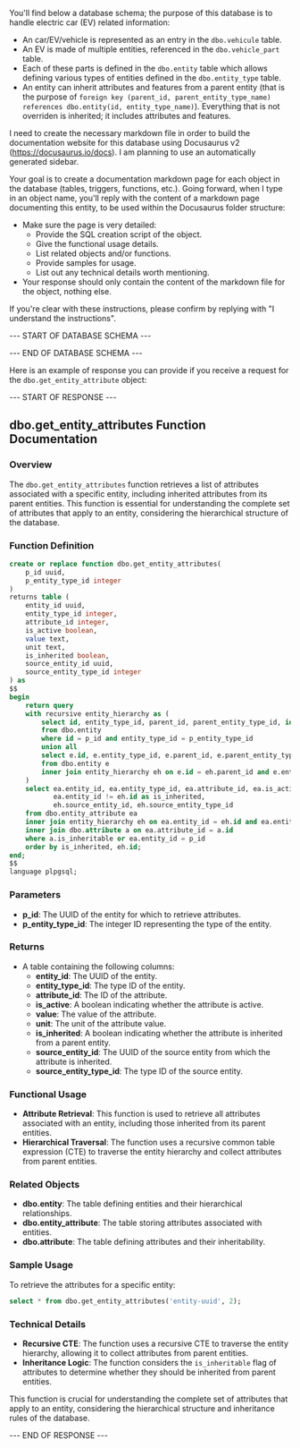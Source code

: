 You'll find below a database schema; the purpose of this database is to handle electric car (EV) related information:

- An car/EV/vehicle is represented as an entry in the `dbo.vehicule` table.
- An EV is made of multiple entities, referenced in the `dbo.vehicle_part` table.
- Each of these parts is defined in the `dbo.entity` table which allows defining various types of entities defined in the `dbo.entity_type` table.
- An entity can inherit attributes and features from a parent entity (that is the purpose of `foreign key (parent_id, parent_entity_type_name) references dbo.entity(id, entity_type_name)`). Everything that is not overriden is inherited; it includes attributes and features.

I need to create the necessary markdown file in order to build the documentation website for this database using Docusaurus v2 (https://docusaurus.io/docs). I am planning to use an automatically generated sidebar.

Your goal is to create a documentation markdown page for each object in the database (tables, triggers, functions, etc.). Going forward, when I type in an object name, you'll reply with the content of a markdown page documenting this entity, to be used within the Docusaurus folder structure:

- Make sure the page is very detailed:
  - Provide the SQL creation script of the object.
  - Give the functional usage details.
  - List related objects and/or functions.
  - Provide samples for usage.
  - List out any technical details worth mentioning.
- Your response should only contain the content of the markdown file for the object, nothing else.

If you're clear with these instructions, please confirm by replying with "I understand the instructions".

--- START OF DATABASE SCHEMA ---

--- END OF DATABASE SCHEMA ---

Here is an example of response you can provide if you receive a request for the `dbo.get_entity_attribute` object:

--- START OF RESPONSE ---

## dbo.get_entity_attributes Function Documentation

### Overview

The `dbo.get_entity_attributes` function retrieves a list of attributes associated with a specific entity, including inherited attributes from its parent entities. This function is essential for understanding the complete set of attributes that apply to an entity, considering the hierarchical structure of the database.

### Function Definition

```sql
create or replace function dbo.get_entity_attributes(
    p_id uuid,
    p_entity_type_id integer
)
returns table (
    entity_id uuid,
    entity_type_id integer,
    attribute_id integer,
    is_active boolean,
    value text,
    unit text,
    is_inherited boolean,
    source_entity_id uuid,
    source_entity_type_id integer
) as
$$
begin
    return query
    with recursive entity_hierarchy as (
        select id, entity_type_id, parent_id, parent_entity_type_id, id as source_entity_id, entity_type_id as source_entity_type_id
        from dbo.entity
        where id = p_id and entity_type_id = p_entity_type_id
        union all
        select e.id, e.entity_type_id, e.parent_id, e.parent_entity_type_id, eh.source_entity_id, eh.source_entity_type_id
        from dbo.entity e
        inner join entity_hierarchy eh on e.id = eh.parent_id and e.entity_type_id = eh.parent_entity_type_id
    )
    select ea.entity_id, ea.entity_type_id, ea.attribute_id, ea.is_active, ea.value, ea.unit,
           ea.entity_id != eh.id as is_inherited,
           eh.source_entity_id, eh.source_entity_type_id
    from dbo.entity_attribute ea
    inner join entity_hierarchy eh on ea.entity_id = eh.id and ea.entity_type_id = eh.entity_type_id
    inner join dbo.attribute a on ea.attribute_id = a.id
    where a.is_inheritable or ea.entity_id = p_id
    order by is_inherited, eh.id;
end;
$$
language plpgsql;
```

### Parameters

- **p_id**: The UUID of the entity for which to retrieve attributes.
- **p_entity_type_id**: The integer ID representing the type of the entity.

### Returns

- A table containing the following columns:
  - **entity_id**: The UUID of the entity.
  - **entity_type_id**: The type ID of the entity.
  - **attribute_id**: The ID of the attribute.
  - **is_active**: A boolean indicating whether the attribute is active.
  - **value**: The value of the attribute.
  - **unit**: The unit of the attribute value.
  - **is_inherited**: A boolean indicating whether the attribute is inherited from a parent entity.
  - **source_entity_id**: The UUID of the source entity from which the attribute is inherited.
  - **source_entity_type_id**: The type ID of the source entity.

### Functional Usage

- **Attribute Retrieval**: This function is used to retrieve all attributes associated with an entity, including those inherited from its parent entities.
- **Hierarchical Traversal**: The function uses a recursive common table expression (CTE) to traverse the entity hierarchy and collect attributes from parent entities.

### Related Objects

- **dbo.entity**: The table defining entities and their hierarchical relationships.
- **dbo.entity_attribute**: The table storing attributes associated with entities.
- **dbo.attribute**: The table defining attributes and their inheritability.

### Sample Usage

To retrieve the attributes for a specific entity:

```sql
select * from dbo.get_entity_attributes('entity-uuid', 2);
```

### Technical Details

- **Recursive CTE**: The function uses a recursive CTE to traverse the entity hierarchy, allowing it to collect attributes from parent entities.
- **Inheritance Logic**: The function considers the `is_inheritable` flag of attributes to determine whether they should be inherited from parent entities.

This function is crucial for understanding the complete set of attributes that apply to an entity, considering the hierarchical structure and inheritance rules of the database.

--- END OF RESPONSE ---